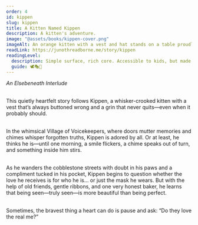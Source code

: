 ```yaml
---
order: 4
id: kippen
slug: kippen
title: A Kitten Named Kippen
description: A kitten's adventure.
image: "@assets/books/kippen-cover.png"
imageAlt: An orange kitten with a vest and hat stands on a table proudly.
readLink: https://junothreadborne.me/story/kippen
readingLevel:
  description: Simple surface, rich core. Accessible to kids, but made for older readers who understand shame, self-worth, and kindness.
  guide: 🕊️🎭🧶
---
```


_An Elsebeneath Interlude_
<br />
<br />

This quietly heartfelt story follows Kippen, a whisker-crooked kitten with a vest that’s always buttoned wrong and a grin that never quits—even when it probably should.
<br />
<br />

In the whimsical Village of Voicekeepers, where doors mutter memories and chimes whisper forgotten truths, Kippen is adored by all. Or at least, he thinks he is—until one morning, a smile flickers, a chime speaks out of turn, and something inside him stirs.
<br />
<br />

As he wanders the cobblestone streets with doubt in his paws and a compliment tucked in his pocket, Kippen begins to question whether the love he receives is for who he is… or just the mask he wears. But with the help of old friends, gentle ribbons, and one very honest baker, he learns that being seen—truly seen—is more beautiful than being perfect.
<br />
<br />

Sometimes, the bravest thing a heart can do is pause and ask: “Do they love the real me?”
<br />
<br />
